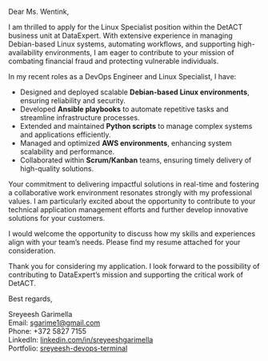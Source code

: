 Dear Ms. Wentink,

I am thrilled to apply for the Linux Specialist position within the DetACT business unit at DataExpert. With extensive experience in managing Debian-based Linux systems, automating workflows, and supporting high-availability environments, I am eager to contribute to your mission of combating financial fraud and protecting vulnerable individuals.

In my recent roles as a DevOps Engineer and Linux Specialist, I have:

- Designed and deployed scalable **Debian-based Linux environments**, ensuring reliability and security.
- Developed **Ansible playbooks** to automate repetitive tasks and streamline infrastructure processes.
- Extended and maintained **Python scripts** to manage complex systems and applications efficiently.
- Managed and optimized **AWS environments**, enhancing system scalability and performance.
- Collaborated within **Scrum/Kanban** teams, ensuring timely delivery of high-quality solutions.

Your commitment to delivering impactful solutions in real-time and fostering a collaborative work environment resonates strongly with my professional values. I am particularly excited about the opportunity to contribute to your technical application management efforts and further develop innovative solutions for your customers.

I would welcome the opportunity to discuss how my skills and experiences align with your team’s needs. Please find my resume attached for your consideration.

Thank you for considering my application. I look forward to the possibility of contributing to DataExpert’s mission and supporting the critical work of DetACT.

Best regards,

Sreyeesh Garimella  
Email: sgarime1@gmail.com  
Phone: +372 5827 7155  
LinkedIn: [linkedin.com/in/sreyeeshgarimella](https://www.linkedin.com/in/sreyeeshgarimella)  
Portfolio: [sreyeesh-devops-terminal](https://sreyeesh.github.io/sreyeesh-devops-terminal/)

